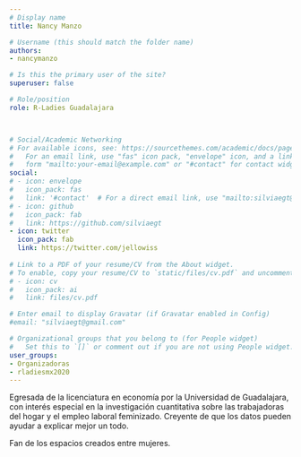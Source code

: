 ```yaml
---
# Display name
title: Nancy Manzo

# Username (this should match the folder name)
authors:
- nancymanzo

# Is this the primary user of the site?
superuser: false

# Role/position
role: R-Ladies Guadalajara



# Social/Academic Networking
# For available icons, see: https://sourcethemes.com/academic/docs/page-builder/#icons
#   For an email link, use "fas" icon pack, "envelope" icon, and a link in the
#   form "mailto:your-email@example.com" or "#contact" for contact widget.
social:
# - icon: envelope
#   icon_pack: fas
#   link: '#contact'  # For a direct email link, use "mailto:silviaegt@gmail.com".
# - icon: github
#   icon_pack: fab
#   link: https://github.com/silviaegt
- icon: twitter
  icon_pack: fab
  link: https://twitter.com/jellowiss
  
# Link to a PDF of your resume/CV from the About widget.
# To enable, copy your resume/CV to `static/files/cv.pdf` and uncomment the lines below.
# - icon: cv
#   icon_pack: ai
#   link: files/cv.pdf

# Enter email to display Gravatar (if Gravatar enabled in Config)
#email: "silviaegt@gmail.com"

# Organizational groups that you belong to (for People widget)
#   Set this to `[]` or comment out if you are not using People widget.
user_groups:
- Organizadoras
- rladiesmx2020
---
```


Egresada de la licenciatura en economía por la Universidad de Guadalajara, con interés especial en la investigación cuantitativa sobre las trabajadoras del hogar y el empleo laboral feminizado. Creyente de que los datos pueden ayudar a explicar mejor un todo. 

Fan de los espacios creados entre mujeres.
